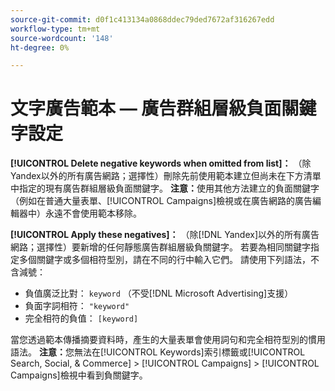 ```yaml
---
source-git-commit: d0f1c413134a0868ddec79ded7672af316267edd
workflow-type: tm+mt
source-wordcount: '148'
ht-degree: 0%

---
```

# 文字廣告範本 — 廣告群組層級負面關鍵字設定

**[!UICONTROL Delete negative keywords when omitted from list]：** （除Yandex以外的所有廣告網路；選擇性）刪除先前使用範本建立但尚未在下方清單中指定的現有廣告群組層級負面關鍵字。 **注意：**&#x200B;使用其他方法建立的負面關鍵字（例如在普通大量表單、[!UICONTROL Campaigns]檢視或在廣告網路的廣告編輯器中）永遠不會使用範本移除。

**[!UICONTROL Apply these negatives]：** （除[!DNL Yandex]以外的所有廣告網路；選擇性）要新增的任何靜態廣告群組層級負關鍵字。 若要為相同關鍵字指定多個關鍵字或多個相符型別，請在不同的行中輸入它們。 請使用下列語法，不含減號：

* 負值廣泛比對： `keyword` （不受[!DNL Microsoft Advertising]支援）
* 負面字詞相符： `"keyword"`
* 完全相符的負值： `[keyword]`

當您透過範本傳播摘要資料時，產生的大量表單會使用詞句和完全相符型別的慣用語法。 **注意：**&#x200B;您無法在[!UICONTROL Keywords]索引標籤或[!UICONTROL Search, Social, & Commerce] > [!UICONTROL Campaigns] > [!UICONTROL Campaigns]檢視中看到負關鍵字。
